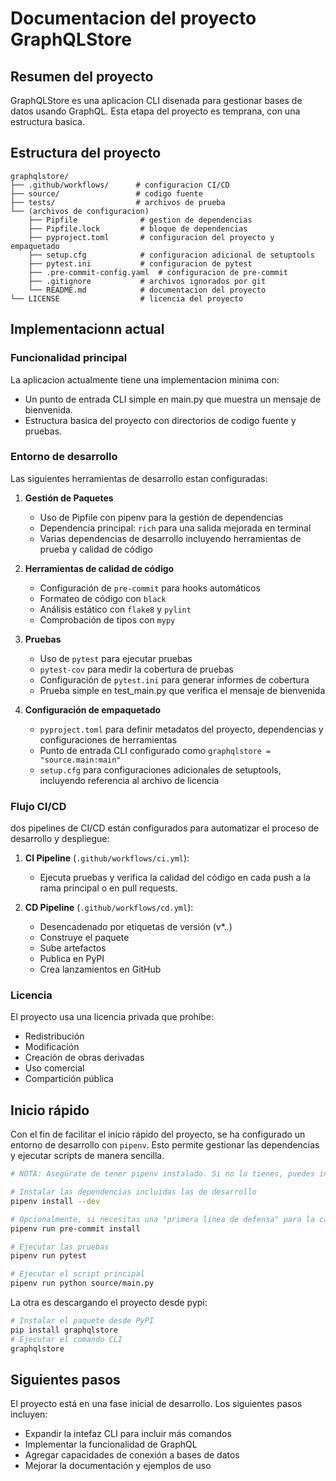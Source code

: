 # Documentacion del proyecto GraphQLStore

## Resumen del proyecto

GraphQLStore es una aplicacion CLI disenada para gestionar bases de datos
usando GraphQL. Esta etapa del proyecto es temprana, con una estructura basica.

## Estructura del proyecto

```
graphqlstore/
├── .github/workflows/      # configuracion CI/CD
├── source/                 # codigo fuente
├── tests/                  # archivos de prueba
└── (archivos de configuracion)
    ├── Pipfile              # gestion de dependencias
    ├── Pipfile.lock         # bloque de dependencias
    ├── pyproject.toml       # configuracion del proyecto y empaquetado
    ├── setup.cfg            # configuracion adicional de setuptools
    ├── pytest.ini           # configuracion de pytest
    ├── .pre-commit-config.yaml  # configuracion de pre-commit
    ├── .gitignore           # archivos ignorados por git
    └── README.md            # documentacion del proyecto
└── LICENSE                  # licencia del proyecto
```

## Implementacionn actual

### Funcionalidad principal

La aplicacion actualmente tiene una implementacion minima con:
- Un punto de entrada CLI simple en main.py que muestra un mensaje de bienvenida.
- Estructura basica del proyecto con directorios de codigo fuente y pruebas.

### Entorno de desarrollo

Las siguientes herramientas de desarrollo estan configuradas:

1. **Gestión de Paquetes**
   - Uso de Pipfile con pipenv para la gestión de dependencias
   - Dependencia principal: `rich` para una salida mejorada en terminal
   - Varias dependencias de desarrollo incluyendo herramientas de prueba y calidad de código

2. **Herramientas de calidad de código**
   - Configuración de `pre-commit` para hooks automáticos
   - Formateo de código con `black`
   - Análisis estático con `flake8` y `pylint`
   - Comprobación de tipos con `mypy`

3. **Pruebas**
   - Uso de `pytest` para ejecutar pruebas
   - `pytest-cov` para medir la cobertura de pruebas
   - Configuración de `pytest.ini` para generar informes de cobertura
   - Prueba simple en test_main.py que verifica el mensaje de bienvenida

4. **Configuración de empaquetado**
   - `pyproject.toml` para definir metadatos del proyecto, dependencias y configuraciones de herramientas
   - Punto de entrada  CLI configurado como `graphqlstore = "source.main:main"`
   - `setup.cfg` para configuraciones adicionales de setuptools, incluyendo referencia al archivo de licencia

### Flujo CI/CD

dos pipelines de CI/CD están configurados para automatizar el proceso de desarrollo y despliegue:

1. **CI Pipeline** (`.github/workflows/ci.yml`): 
   - Ejecuta pruebas y verifica la calidad del código en cada push a la rama principal o en pull requests.

2. **CD Pipeline** (`.github/workflows/cd.yml`):
   - Desencadenado por etiquetas de versión (v*.*.*)
   - Construye el paquete
   - Sube artefactos
   - Publica en PyPI
   - Crea lanzamientos en GitHub

### Licencia

El proyecto usa una licencia privada que prohíbe:
- Redistribución
- Modificación
- Creación de obras derivadas
- Uso comercial
- Compartición pública

## Inicio rápido

Con el fin de facilitar el inicio rápido del proyecto, se ha configurado un entorno de desarrollo con `pipenv`. Esto permite gestionar las dependencias y ejecutar scripts de manera sencilla.

```bash
# NOTA: Asegúrate de tener pipenv instalado. Si no lo tienes, puedes instalarlo con pip, pipx o tu gestor de paquetes preferido.

# Instalar las dependencias incluidas las de desarrollo
pipenv install --dev

# Opcionalmente, si necesitas una "primera linea de defensa" para la calidad del código, puedes ejecutar:
pipenv run pre-commit install

# Ejecutar las pruebas
pipenv run pytest

# Ejecutar el script principal
pipenv run python source/main.py
```

La otra es descargando el proyecto desde pypi:

```bash
# Instalar el paquete desde PyPI
pip install graphqlstore
# Ejecutar el comando CLI
graphqlstore
```

## Siguientes pasos

El proyecto está en una fase inicial de desarrollo. Los siguientes pasos incluyen:
- Expandir la intefaz CLI para incluir más comandos
- Implementar la funcionalidad de GraphQL
- Agregar capacidades de conexión a bases de datos
- Mejorar la documentación y ejemplos de uso
